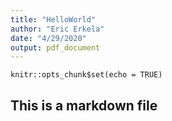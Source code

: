 ```yaml
---
title: "HelloWorld"
author: "Eric Erkela"
date: "4/29/2020"
output: pdf_document
---
```


```{r setup, include=FALSE}
knitr::opts_chunk$set(echo = TRUE)
```

## This is a markdown file
